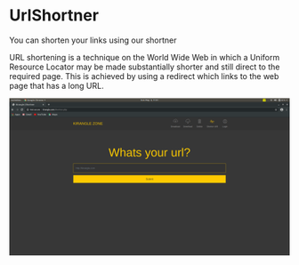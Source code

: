 # UrlShortner
<p> You can shorten your links using our shortner </p>
<p>URL shortening is a technique on the World Wide Web in which a Uniform Resource Locator may be made substantially shorter and still direct to the required page. This is achieved by using a redirect which links to the web page that has a long URL.
</p>
<img src = "https://github.com/qazi9amaan/InstantCloudTransfer/blob/master/images/03.png">
<br>

